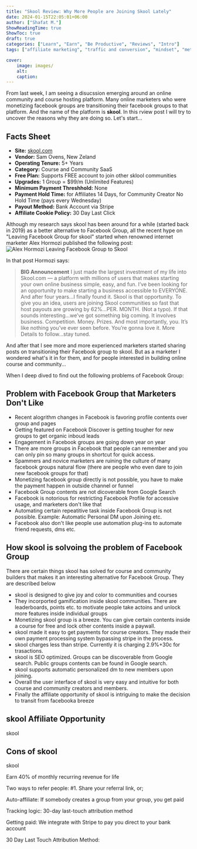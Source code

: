 ```yaml
---
title: "Skool Review: Why More People are Joining Skool Lately"
date: 2024-01-15T22:05:01+06:00
author: ["Shafat M."]
ShowReadingTime: true
ShowToc: true
draft: true
categories: ["Learn", "Earn", "Be Productive", "Reviews", "Intro"]
tags: ["affiliate marketing", "traffic and conversion", "mindset", "method", "opportunity"]

cover: 
    image: images/
    alt: 
    caption: 
---
```


From last week, I am seeing a disucssion emerging around an online community and course hosting platform. Many online marketers who were monetizing facebook groups are transitioning their facebook groups to that platform. And the name of the platform is **skool**. In this rview post I will try to uncover the reasons why they are doing so. Let's start...

## Facts Sheet
- **Site:** [skool.com](https://www.skool.com/refer?ref=d19d6751cdd8451ea865dc8dde287ea5)
- **Vendor:** Sam Ovens, New Zeland
- **Operating Tenure:** 5+ Years
- **Category:** Course and Community SaaS
- **Free Plan:** Supports FREE account to join other sklool communities
- **Upgrades:**  1 Group = $99/m (Unlimited Features)
- **Minimum Payment Threshhold:** None
- **Payment Hold Time:** for Affiliates 14 Days, for Community Creator No Hold Time (pays every Wednesday)
- **Payout Method:** Bank Account via Stripe
- **Affiliate Cookie Policy:** 30 Day Last Click


Although my research says skool has been around for a while (started back in 2019) as a better alternative to Facebook Group, all the recent hype on "Leaving Facebook Group for skool" started when renowned internet marketer Alex Hormozi published the following post:
![Alex Hormozi Leaving Facebook Group to Skool](/images/screenshots/alex_hormozi_skool.jpg)

In that post Hormozi says:
> **BIG Announcement** I just made the largest investment of my life into Skool.com — a platform with millions of users that makes starting your own online business simple, easy, and fun. I’ve been looking for an opportunity to make starting a business accessible to EVERYONE. And after four years…I finally found it. Skool is that opportunity. To give you an idea, users are joining Skool communities so fast that host payouts are growing by 62%...PER. MONTH. (Not a typo). If that sounds interesting...we’ve got something big coming. It involves business. Competition. Money. Prizes. And most importantly, you. It’s like nothing you’ve ever seen before. You’re gonna love it. More Details to follow...stay tuned.

And after that I see more and more experienced marketers started sharing posts on transitioning their Facebook group to skool. But as a marketer I wondered what's it in for them, and for people interested in building online course and community...


When I deep dived to find out the following problems of Facebook Group:

## Problem with Facebook Group that Marketers Don't Like
- Recent alogrithm changes in Facebook is favoring profile contents over group and pages
- Getting featured on Facebook Discover is getting tougher for new groups to get organic inboud leads
- Engagement in Facebook groups are going down year on year
- There are more groups in Facebook that people can remember and you can only pin so many groups in shortcut for quick access. 
- Spammers and novice marketers are ruining the culture of many facebook groups natural flow (there are people who even dare to join new facebook groups for that)
- Monetizing facebook group directly is not possible, you have to make the payment happen in outside channel or funnel
- Facebook Group contents are not dicoverable from Google Search
- Facebook is notorious for restricting Facebook Profile for accessive usage, and marketers don't like that
- Automating certain repeatitive task inside Facebook Group is not possible. Example: Automatic Personal DM upon Joining etc. 
- Facebook also don't like people use automation plug-ins to automate friend requests, dms etc. 

## How skool is solvoing the problem of Facebook Group

There are certain things skool has solved for course and community builders that makes it an interesting alternative for Facebook Group. They are described below

- skool is designed to give joy and color to communities and courses
- They incorported gamification inside skool communities. There are leaderboards, points etc. to motivate people take actoins and unlock more features inside individual groups
- Monetizing skool group is a breeze. You can give certain contents inside a course for free and lock other contents inside a paywall. 
- skool made it easy to get payments for course creators. They made their own payment processing system bypassing stripe in the process. 
- skool charges less than stripe. Currently it is charging 2.9%+30c for trasactions. 
- skool is SEO optimized. Groups can be discoverable from Google search. Public groups contents can be found in Google search. 
- skool supports automatic personalized dm to new members upon joining. 
- Overall the user interface of skool is very easy and intuitive for both course and community creators and members. 
- Finally the affiliate opportunity of skool is intriguing to make the decision to transit from facebooka breeze

## skool Affiliate Opportunity
skool 



## Cons of skool

skool 

Earn 40% of monthly recurring revenue for life

Two ways to refer people: #1. Share your referral link, or;

Auto-affiliate: If somebody creates a group from your group, you get paid

Tracking logic: 30-day last-touch attribution method

Getting paid: We integrate with Stripe to pay you direct to your bank account


30 Day Last Touch Attribution Method:
